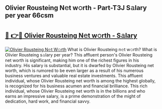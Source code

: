 ## Olivier Rousteing N𝚎t w𝚘rth - Part-T3J S𝚊lary per year 66csm

# <h2><a href="http://gc2q52.nevu.top/?p=Olivier+Rousteing">🔗 👉🔴 Olivier Rousteing N𝚎t w𝚘rth - S𝚊lary</a></h2>

[![Olivier Rousteing N𝚎t W𝚘rth](https://i.imgur.com/Oavwk0R.jpeg)](http://gc2q52.nevu.top/?p=Olivier+Rousteing)
What is Olivier Rousteing n𝚎t w𝚘rth? What is Olivier Rousteing s𝚊lary per year?
This affluent person's Olivier Rousteing net worth is significant, making him one of the richest figures in his industry. His salary is substantial, but it is dwarfed by Olivier Rousteing net worth, which is rumored to be even larger as a result of his numerous business ventures and valuable real estate investments. This affluent individual, whose Olivier Rousteing net worth is among the highest globally, is recognized for his business acumen and financial brilliance. This rich individual, whose Olivier Rousteing net worth is in the billions and who earns an impressive salary, is a prime demonstration of the might of dedication, hard work, and financial savvy.
